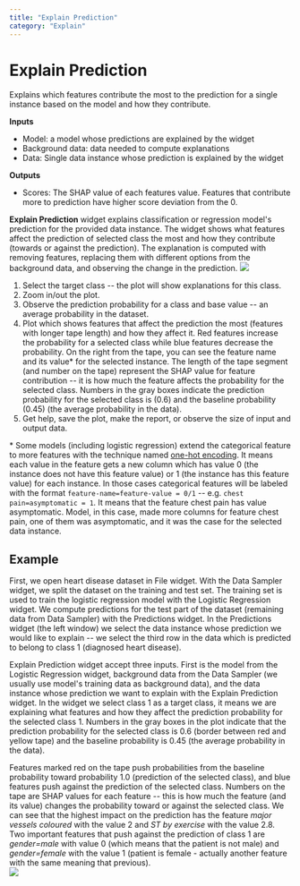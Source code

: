 ```yaml
---
title: "Explain Prediction"
category: "Explain"
---
```

Explain Prediction
==================

Explains which features contribute the most to the prediction for a single instance based on the model and how they contribute.

**Inputs**

- Model: a model whose predictions are explained by the widget
- Background data: data needed to compute explanations
- Data: Single data instance whose prediction is explained by the widget

**Outputs**

- Scores: The SHAP value of each features value. Features that contribute more to prediction have higher score deviation from the 0.

**Explain Prediction** widget explains classification or regression model's prediction for the provided data instance. The widget shows what features affect the prediction of selected class the most and how they contribute (towards or against the prediction). The explanation is computed with removing features, replacing them with different options from the background data, and observing the change in the prediction.
![](../images/Explain-Prediction.png)

1. Select the target class -- the plot will show explanations for this class.
2. Zoom in/out the plot.
3. Observe the prediction probability for a class and base value -- an average probability in the dataset.
4. Plot which shows features that affect the prediction the most (features with longer tape length) and how they affect it. Red features increase the probability for a selected class while blue features decrease the probability. On the right from the tape, you can see the feature name and its value\* for the selected instance. The length of the tape segment (and number on the tape) represent the SHAP value for feature contribution -- it is how much the feature affects the probability for the selected class. Numbers in the gray boxes indicate the prediction probability for the selected class is (0.6) and the baseline probability (0.45) (the average probability in the data).  
6. Get help, save the plot, make the report, or observe the size of input and output data.

\* Some models (including logistic regression) extend the categorical feature to more features with the technique named [one-hot encoding](https://en.wikipedia.org/wiki/One-hot). It means each value in the feature gets a new column which has value 0 (the instance does not have this feature value) or 1 (the instance has this feature value) for each instance. In those cases categorical features will be labeled with the format `feature-name=feature-value = 0/1` -- e.g. `chest pain=asymptomatic = 1`. It means that the feature chest pain has value asymptomatic. Model, in this case, made more columns for feature chest pain, one of them was asymptomatic, and it was the case for the selected data instance.

Example
-------
 
First, we open heart disease dataset in File widget. With the Data Sampler widget, we split the dataset on the training and test set. The training set is used to train the logistic regression model with the Logistic Regression widget. We compute predictions for the test part of the dataset (remaining data from Data Sampler) with the Predictions widget. In the Predictions widget (the left window) we select the data instance whose prediction we would like to explain -- we select the third row in the data which is predicted to belong to class 1 (diagnosed heart disease). 

Explain Prediction widget accept three inputs. First is the model from the Logistic Regression widget, background data from the Data Sampler (we usually use model's training data as background data), and the data instance whose prediction we want to explain with the Explain Prediction widget. In the widget we select class 1 as a target class, it means we are explaining what features and how they affect the prediction probability for the selected class 1. Numbers in the gray boxes in the plot indicate that the prediction probability for the selected class is 0.6 (border between red and yellow tape) and the baseline probability is 0.45 (the average probability in the data).

Features marked red on the tape push probabilities from the baseline probability toward probability 1.0 (prediction of the selected class), and blue features push against the prediction of the selected class. Numbers on the tape are SHAP values for each feature -- this is how much the feature (and its value) changes the probability toward or against the selected class. We can see that the highest impact on the prediction has the feature *major vessels coloured* with the value 2 and *ST by exercise* with the value 2.8. Two important features that push against the prediction of class 1 are *gender=male* with value 0 (which means that the patient is not male) and *gender=female* with the value 1 (patient is female - actually another feature with the same meaning that previous).  
![](../images/Explain-Prediction-Example.png)
